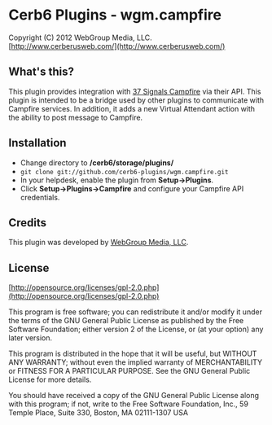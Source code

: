 Cerb6 Plugins - wgm.campfire
===========================================
Copyright (C) 2012 WebGroup Media, LLC.  
[http://www.cerberusweb.com/](http://www.cerberusweb.com/)  

What's this?
------------
This plugin provides integration with [37 Signals Campfire](http://www.campfirenow.com/) via their API. This plugin is intended to be a bridge used by other plugins to communicate with Campfire services. In addition, it adds a new Virtual Attendant action with the ability to post message to Campfire.

Installation
------------
* Change directory to **/cerb6/storage/plugins/**
* `git clone git://github.com/cerb6-plugins/wgm.campfire.git`
* In your helpdesk, enable the plugin from **Setup->Plugins**.
* Click **Setup->Plugins->Campfire** and configure your Campfire API credentials.

Credits
-------
This plugin was developed by [WebGroup Media, LLC](http://www.cerberusweb.com/).

License
-------

[http://opensource.org/licenses/gpl-2.0.php](http://opensource.org/licenses/gpl-2.0.php)  

This program is free software; you can redistribute it and/or modify it under the terms of the GNU General Public License as published by the Free Software Foundation; either version 2 of the License, or (at your option) any later version.

This program is distributed in the hope that it will be useful, but WITHOUT ANY WARRANTY; without even the implied warranty of MERCHANTABILITY or FITNESS FOR A PARTICULAR PURPOSE. See the GNU General Public License for more details.

You should have received a copy of the GNU General Public License along with this program; if not, write to the Free Software Foundation, Inc., 59 Temple Place, Suite 330, Boston, MA 02111-1307 USA
